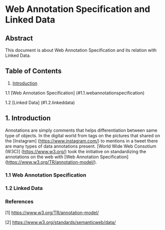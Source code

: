 # Web Annotation Specification and Linked Data

## Abstract

  This document is about Web Annotation Specification and its relation with Linked Data. 

## Table of Contents
1. [Introduction](#1.introduction)

  1.1 [Web Annotation Specification] (#1.1.webannotationspecification)
  
  1.2 [Linked Data] (#1.2.linkeddata)


## 1. Introduction <a id="1.introduction"></a>

Annotations are simply comments that helps differentiation between same type of objects. In the digital world from tags on the pictures that shared on the [Instagram] (https://www.instagram.com/) to mentions in a tweet there are many types of data annotations present. [World Wide Web Consotium (W3C)] (https://www.w3.org/) took the initiative on standardizing the annotations on the web with [Web Annotation Specification] (https://www.w3.org/TR/annotation-model/).

### 1.1 Web Annotation Specification <a id="1.1.webannotationspecification"></a>

### 1.2 Linked Data <a id="1.2.linkeddata"></a>


### References

[1]<a id="reference1"></a> <https://www.w3.org/TR/annotation-model/>

[2]<a id="reference2"></a> <https://www.w3.org/standards/semanticweb/data/>


